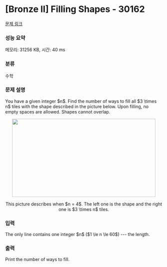 # [Bronze II] Filling Shapes - 30162 

[문제 링크](https://www.acmicpc.net/problem/30162) 

### 성능 요약

메모리: 31256 KB, 시간: 40 ms

### 분류

수학

### 문제 설명

<p>You have a given integer $n$. Find the number of ways to fill all $3 \times n$ tiles with the shape described in the picture below. Upon filling, no empty spaces are allowed. Shapes cannot overlap.</p>

<p style="text-align: center;"><img alt="" src="" style="width: 460px; height: 250px;"></p>

<p style="text-align: center;">This picture describes when $n = 4$. The left one is the shape and the right one is $3 \times n$ tiles.</p>

### 입력 

 <p>The only line contains one integer $n$ ($1 \le n \le 60$) --- the length.</p>

### 출력 

 <p>Print the number of ways to fill.</p>

